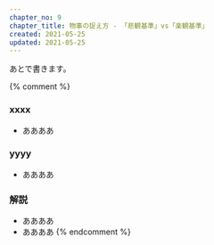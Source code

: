 ```yaml
---
chapter_no: 9
chapter_title: 物事の捉え方 - 「悲観基準」vs「楽観基準」
created: 2021-05-25
updated: 2021-05-25
---
```

あとで書きます。

{% comment %}
### xxxx
- ああああ

### yyyy
- ああああ

### 解説
- ああああ
- ああああ
{% endcomment %}

